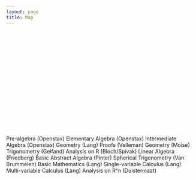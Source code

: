 ```yaml
---
layout: page
title: Map
---
```


<div id="graph-wrapper">

<svg width="1191pt" height="620pt"
 viewBox="0.00 0.00 1191.07 620.00" xmlns="http://www.w3.org/2000/svg" xmlns:xlink="http://www.w3.org/1999/xlink">
<g id="graph0" class="graph" transform="scale(1 1) rotate(0) translate(4 616)">
<title>G</title>
<polygon fill="white" stroke="transparent" points="-4,4 -4,-616 1187.07,-616 1187.07,4 -4,4"/>
<!-- Pre&#45;algebra (Openstax) -->
<g id="node1" class="node">
<title>Pre&#45;algebra (Openstax)</title>
<ellipse fill="none" stroke="black" cx="725.73" cy="-594" rx="118.08" ry="18"/>
<text text-anchor="middle" x="725.73" y="-590.3" font-family="Times,serif" font-size="14.00">Pre&#45;algebra (Openstax)</text>
</g>
<!-- Elementary Algebra (Openstax) -->
<g id="node2" class="node">
<title>Elementary Algebra (Openstax)</title>
<ellipse fill="none" stroke="black" cx="725.73" cy="-522" rx="157.07" ry="18"/>
<text text-anchor="middle" x="725.73" y="-518.3" font-family="Times,serif" font-size="14.00">Elementary Algebra (Openstax)</text>
</g>
<!-- Pre&#45;algebra (Openstax)&#45;&gt;Elementary Algebra (Openstax) -->
<g id="edge1" class="edge">
<title>Pre&#45;algebra (Openstax)&#45;&gt;Elementary Algebra (Openstax)</title>
<path fill="none" stroke="black" d="M725.73,-575.7C725.73,-567.98 725.73,-558.71 725.73,-550.11"/>
<polygon fill="black" stroke="black" points="729.23,-550.1 725.73,-540.1 722.23,-550.1 729.23,-550.1"/>
</g>
<!-- Intermediate Algebra (Openstax) -->
<g id="node3" class="node">
<title>Intermediate Algebra (Openstax)</title>
<ellipse fill="none" stroke="black" cx="725.73" cy="-450" rx="163.57" ry="18"/>
<text text-anchor="middle" x="725.73" y="-446.3" font-family="Times,serif" font-size="14.00">Intermediate Algebra (Openstax)</text>
</g>
<!-- Elementary Algebra (Openstax)&#45;&gt;Intermediate Algebra (Openstax) -->
<g id="edge2" class="edge">
<title>Elementary Algebra (Openstax)&#45;&gt;Intermediate Algebra (Openstax)</title>
<path fill="none" stroke="black" d="M725.73,-503.7C725.73,-495.98 725.73,-486.71 725.73,-478.11"/>
<polygon fill="black" stroke="black" points="729.23,-478.1 725.73,-468.1 722.23,-478.1 729.23,-478.1"/>
</g>
<!-- Geometry (Lang) -->
<g id="node4" class="node">
<title>Geometry (Lang)</title>
<ellipse fill="none" stroke="black" cx="625.73" cy="-378" rx="89.08" ry="18"/>
<text text-anchor="middle" x="625.73" y="-374.3" font-family="Times,serif" font-size="14.00">Geometry (Lang)</text>
</g>
<!-- Intermediate Algebra (Openstax)&#45;&gt;Geometry (Lang) -->
<g id="edge3" class="edge">
<title>Intermediate Algebra (Openstax)&#45;&gt;Geometry (Lang)</title>
<path fill="none" stroke="black" d="M701.52,-432.05C688.41,-422.87 672.03,-411.41 657.86,-401.49"/>
<polygon fill="black" stroke="black" points="659.57,-398.41 649.37,-395.55 655.56,-404.15 659.57,-398.41"/>
</g>
<!-- Proofs (Velleman) -->
<g id="node6" class="node">
<title>Proofs (Velleman)</title>
<ellipse fill="none" stroke="black" cx="825.73" cy="-378" rx="92.88" ry="18"/>
<text text-anchor="middle" x="825.73" y="-374.3" font-family="Times,serif" font-size="14.00">Proofs (Velleman)</text>
</g>
<!-- Intermediate Algebra (Openstax)&#45;&gt;Proofs (Velleman) -->
<g id="edge11" class="edge">
<title>Intermediate Algebra (Openstax)&#45;&gt;Proofs (Velleman)</title>
<path fill="none" stroke="black" d="M749.94,-432.05C763.05,-422.87 779.43,-411.41 793.6,-401.49"/>
<polygon fill="black" stroke="black" points="795.91,-404.15 802.09,-395.55 791.89,-398.41 795.91,-404.15"/>
</g>
<!-- Geometry (Moise) -->
<g id="node5" class="node">
<title>Geometry (Moise)</title>
<ellipse fill="none" stroke="black" cx="684.73" cy="-306" rx="94.48" ry="18"/>
<text text-anchor="middle" x="684.73" y="-302.3" font-family="Times,serif" font-size="14.00">Geometry (Moise)</text>
</g>
<!-- Geometry (Lang)&#45;&gt;Geometry (Moise) -->
<g id="edge4" class="edge">
<title>Geometry (Lang)&#45;&gt;Geometry (Moise)</title>
<path fill="none" stroke="black" d="M640.01,-360.05C647.08,-351.67 655.76,-341.38 663.58,-332.1"/>
<polygon fill="black" stroke="black" points="666.4,-334.18 670.17,-324.28 661.05,-329.67 666.4,-334.18"/>
</g>
<!-- Trigonometry (Gelfand) -->
<g id="node7" class="node">
<title>Trigonometry (Gelfand)</title>
<ellipse fill="none" stroke="black" cx="452.73" cy="-306" rx="120.48" ry="18"/>
<text text-anchor="middle" x="452.73" y="-302.3" font-family="Times,serif" font-size="14.00">Trigonometry (Gelfand)</text>
</g>
<!-- Geometry (Lang)&#45;&gt;Trigonometry (Gelfand) -->
<g id="edge6" class="edge">
<title>Geometry (Lang)&#45;&gt;Trigonometry (Gelfand)</title>
<path fill="none" stroke="black" d="M587.77,-361.64C562.5,-351.41 529.06,-337.88 501.78,-326.85"/>
<polygon fill="black" stroke="black" points="502.99,-323.56 492.41,-323.06 500.37,-330.05 502.99,-323.56"/>
</g>
<!-- Proofs (Velleman)&#45;&gt;Geometry (Moise) -->
<g id="edge5" class="edge">
<title>Proofs (Velleman)&#45;&gt;Geometry (Moise)</title>
<path fill="none" stroke="black" d="M793.38,-360.94C773.41,-351.03 747.59,-338.21 726.14,-327.56"/>
<polygon fill="black" stroke="black" points="727.44,-324.3 716.93,-322.98 724.33,-330.57 727.44,-324.3"/>
</g>
<!-- Analysis on R (Bloch/Spivak) -->
<g id="node12" class="node">
<title>Analysis on R (Bloch/Spivak)</title>
<ellipse fill="none" stroke="black" cx="804.73" cy="-90" rx="142.97" ry="18"/>
<text text-anchor="middle" x="804.73" y="-86.3" font-family="Times,serif" font-size="14.00">Analysis on R (Bloch/Spivak)</text>
</g>
<!-- Proofs (Velleman)&#45;&gt;Analysis on R (Bloch/Spivak) -->
<g id="edge12" class="edge">
<title>Proofs (Velleman)&#45;&gt;Analysis on R (Bloch/Spivak)</title>
<path fill="none" stroke="black" d="M824.48,-359.97C820.98,-312.29 811.06,-177.18 806.76,-118.63"/>
<polygon fill="black" stroke="black" points="810.23,-118.02 806,-108.31 803.24,-118.54 810.23,-118.02"/>
</g>
<!-- Linear Algebra (Friedberg) -->
<g id="node14" class="node">
<title>Linear Algebra (Friedberg)</title>
<ellipse fill="none" stroke="black" cx="973.73" cy="-162" rx="135.68" ry="18"/>
<text text-anchor="middle" x="973.73" y="-158.3" font-family="Times,serif" font-size="14.00">Linear Algebra (Friedberg)</text>
</g>
<!-- Proofs (Velleman)&#45;&gt;Linear Algebra (Friedberg) -->
<g id="edge18" class="edge">
<title>Proofs (Velleman)&#45;&gt;Linear Algebra (Friedberg)</title>
<path fill="none" stroke="black" d="M831.23,-359.81C837.57,-341.28 849.04,-311.31 863.73,-288 887.94,-249.61 923.83,-211.29 947.97,-187.4"/>
<polygon fill="black" stroke="black" points="950.66,-189.66 955.36,-180.16 945.77,-184.65 950.66,-189.66"/>
</g>
<!-- Basic Abstract Algebra (Pinter) -->
<g id="node15" class="node">
<title>Basic Abstract Algebra (Pinter)</title>
<ellipse fill="none" stroke="black" cx="1027.73" cy="-306" rx="155.17" ry="18"/>
<text text-anchor="middle" x="1027.73" y="-302.3" font-family="Times,serif" font-size="14.00">Basic Abstract Algebra (Pinter)</text>
</g>
<!-- Proofs (Velleman)&#45;&gt;Basic Abstract Algebra (Pinter) -->
<g id="edge17" class="edge">
<title>Proofs (Velleman)&#45;&gt;Basic Abstract Algebra (Pinter)</title>
<path fill="none" stroke="black" d="M869.07,-361.98C898.9,-351.64 938.84,-337.81 971.18,-326.6"/>
<polygon fill="black" stroke="black" points="972.65,-329.79 980.95,-323.21 970.35,-323.18 972.65,-329.79"/>
</g>
<!-- Spherical Trigonometry (Van Brummelen) -->
<g id="node8" class="node">
<title>Spherical Trigonometry (Van Brummelen)</title>
<ellipse fill="none" stroke="black" cx="204.73" cy="-234" rx="204.96" ry="18"/>
<text text-anchor="middle" x="204.73" y="-230.3" font-family="Times,serif" font-size="14.00">Spherical Trigonometry (Van Brummelen)</text>
</g>
<!-- Trigonometry (Gelfand)&#45;&gt;Spherical Trigonometry (Van Brummelen) -->
<g id="edge7" class="edge">
<title>Trigonometry (Gelfand)&#45;&gt;Spherical Trigonometry (Van Brummelen)</title>
<path fill="none" stroke="black" d="M398.92,-289.81C361.81,-279.34 312.19,-265.33 272.39,-254.1"/>
<polygon fill="black" stroke="black" points="273.34,-250.73 262.76,-251.38 271.44,-257.47 273.34,-250.73"/>
</g>
<!-- Basic Mathematics (Lang) -->
<g id="node9" class="node">
<title>Basic Mathematics (Lang)</title>
<ellipse fill="none" stroke="black" cx="559.73" cy="-234" rx="131.88" ry="18"/>
<text text-anchor="middle" x="559.73" y="-230.3" font-family="Times,serif" font-size="14.00">Basic Mathematics (Lang)</text>
</g>
<!-- Trigonometry (Gelfand)&#45;&gt;Basic Mathematics (Lang) -->
<g id="edge8" class="edge">
<title>Trigonometry (Gelfand)&#45;&gt;Basic Mathematics (Lang)</title>
<path fill="none" stroke="black" d="M478.36,-288.23C492.42,-279.04 510.04,-267.51 525.28,-257.54"/>
<polygon fill="black" stroke="black" points="527.49,-260.28 533.94,-251.87 523.66,-254.42 527.49,-260.28"/>
</g>
<!-- Single&#45;variable Calculus (Lang) -->
<g id="node10" class="node">
<title>Single&#45;variable Calculus (Lang)</title>
<ellipse fill="none" stroke="black" cx="559.73" cy="-162" rx="155.17" ry="18"/>
<text text-anchor="middle" x="559.73" y="-158.3" font-family="Times,serif" font-size="14.00">Single&#45;variable Calculus (Lang)</text>
</g>
<!-- Basic Mathematics (Lang)&#45;&gt;Single&#45;variable Calculus (Lang) -->
<g id="edge9" class="edge">
<title>Basic Mathematics (Lang)&#45;&gt;Single&#45;variable Calculus (Lang)</title>
<path fill="none" stroke="black" d="M559.73,-215.7C559.73,-207.98 559.73,-198.71 559.73,-190.11"/>
<polygon fill="black" stroke="black" points="563.23,-190.1 559.73,-180.1 556.23,-190.1 563.23,-190.1"/>
</g>
<!-- Multi&#45;variable Calculus (Lang) -->
<g id="node11" class="node">
<title>Multi&#45;variable Calculus (Lang)</title>
<ellipse fill="none" stroke="black" cx="492.73" cy="-90" rx="151.37" ry="18"/>
<text text-anchor="middle" x="492.73" y="-86.3" font-family="Times,serif" font-size="14.00">Multi&#45;variable Calculus (Lang)</text>
</g>
<!-- Single&#45;variable Calculus (Lang)&#45;&gt;Multi&#45;variable Calculus (Lang) -->
<g id="edge10" class="edge">
<title>Single&#45;variable Calculus (Lang)&#45;&gt;Multi&#45;variable Calculus (Lang)</title>
<path fill="none" stroke="black" d="M543.51,-144.05C535.32,-135.5 525.24,-124.96 516.22,-115.54"/>
<polygon fill="black" stroke="black" points="518.71,-113.08 509.27,-108.28 513.65,-117.92 518.71,-113.08"/>
</g>
<!-- Single&#45;variable Calculus (Lang)&#45;&gt;Analysis on R (Bloch/Spivak) -->
<g id="edge13" class="edge">
<title>Single&#45;variable Calculus (Lang)&#45;&gt;Analysis on R (Bloch/Spivak)</title>
<path fill="none" stroke="black" d="M615.33,-145.12C652.42,-134.52 701.32,-120.55 740.14,-109.45"/>
<polygon fill="black" stroke="black" points="741.13,-112.81 749.78,-106.7 739.2,-106.08 741.13,-112.81"/>
</g>
<!-- Analysis on R^n (Duistermaat) -->
<g id="node13" class="node">
<title>Analysis on R^n (Duistermaat)</title>
<ellipse fill="none" stroke="black" cx="804.73" cy="-18" rx="154.87" ry="18"/>
<text text-anchor="middle" x="804.73" y="-14.3" font-family="Times,serif" font-size="14.00">Analysis on R^n (Duistermaat)</text>
</g>
<!-- Multi&#45;variable Calculus (Lang)&#45;&gt;Analysis on R^n (Duistermaat) -->
<g id="edge14" class="edge">
<title>Multi&#45;variable Calculus (Lang)&#45;&gt;Analysis on R^n (Duistermaat)</title>
<path fill="none" stroke="black" d="M560.43,-73.81C609.41,-62.82 675.7,-47.95 726.87,-36.47"/>
<polygon fill="black" stroke="black" points="727.9,-39.82 736.9,-34.22 726.37,-32.99 727.9,-39.82"/>
</g>
<!-- Analysis on R (Bloch/Spivak)&#45;&gt;Analysis on R^n (Duistermaat) -->
<g id="edge15" class="edge">
<title>Analysis on R (Bloch/Spivak)&#45;&gt;Analysis on R^n (Duistermaat)</title>
<path fill="none" stroke="black" d="M804.73,-71.7C804.73,-63.98 804.73,-54.71 804.73,-46.11"/>
<polygon fill="black" stroke="black" points="808.23,-46.1 804.73,-36.1 801.23,-46.1 808.23,-46.1"/>
</g>
<!-- Linear Algebra (Friedberg)&#45;&gt;Analysis on R^n (Duistermaat) -->
<g id="edge16" class="edge">
<title>Linear Algebra (Friedberg)&#45;&gt;Analysis on R^n (Duistermaat)</title>
<path fill="none" stroke="black" d="M975.21,-143.77C975.92,-124.08 974,-92.01 956.73,-72 942.48,-55.49 922.79,-44.12 902.3,-36.29"/>
<polygon fill="black" stroke="black" points="903.45,-32.98 892.85,-32.93 901.11,-39.58 903.45,-32.98"/>
</g>
</g>
</svg>
</div>


